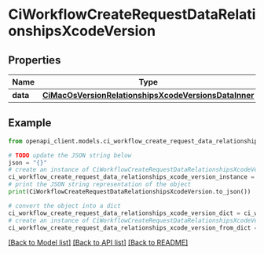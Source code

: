 # CiWorkflowCreateRequestDataRelationshipsXcodeVersion


## Properties

Name | Type | Description | Notes
------------ | ------------- | ------------- | -------------
**data** | [**CiMacOsVersionRelationshipsXcodeVersionsDataInner**](CiMacOsVersionRelationshipsXcodeVersionsDataInner.md) |  | 

## Example

```python
from openapi_client.models.ci_workflow_create_request_data_relationships_xcode_version import CiWorkflowCreateRequestDataRelationshipsXcodeVersion

# TODO update the JSON string below
json = "{}"
# create an instance of CiWorkflowCreateRequestDataRelationshipsXcodeVersion from a JSON string
ci_workflow_create_request_data_relationships_xcode_version_instance = CiWorkflowCreateRequestDataRelationshipsXcodeVersion.from_json(json)
# print the JSON string representation of the object
print(CiWorkflowCreateRequestDataRelationshipsXcodeVersion.to_json())

# convert the object into a dict
ci_workflow_create_request_data_relationships_xcode_version_dict = ci_workflow_create_request_data_relationships_xcode_version_instance.to_dict()
# create an instance of CiWorkflowCreateRequestDataRelationshipsXcodeVersion from a dict
ci_workflow_create_request_data_relationships_xcode_version_from_dict = CiWorkflowCreateRequestDataRelationshipsXcodeVersion.from_dict(ci_workflow_create_request_data_relationships_xcode_version_dict)
```
[[Back to Model list]](../README.md#documentation-for-models) [[Back to API list]](../README.md#documentation-for-api-endpoints) [[Back to README]](../README.md)


